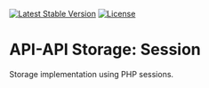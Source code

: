 [![Latest Stable Version](https://poser.pugx.org/api-api/storage-session/version)](https://packagist.org/packages/api-api/storage-session)
[![License](https://poser.pugx.org/api-api/storage-session/license)](https://packagist.org/packages/api-api/storage-session)

# API-API Storage: Session

Storage implementation using PHP sessions.

